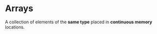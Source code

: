 # Arrays

A collection of elements of the **same type** placed in **continuous memory** locations.

